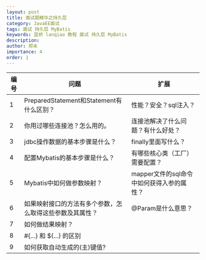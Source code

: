 ```yaml
---
layout: post
title: 面试题精华之持久层
category: JavaEE面试
tags: 面试 持久层 MyBatis
keywords: 蓝桥 lanqiao 教程 面试 持久层 MyBatis
description: 
author: 郑未
importance: 4
order: 1
---
```


编号 |	问题  | 扩展
---- | ---- | ---
1 | 	PreparedStatement和Statement有什么区别？ | 性能？安全？sql注入？
2 | 	你用过哪些连接池？怎么用的。 | 	连接池解决了什么问题？有什么好处？
3 | 	jdbc操作数据的基本步骤是什么？ | 	finally里面写什么？
4 | 	配置Mybatis的基本步骤是什么？ | 	有哪些核心类（工厂）需要配置？
5 | 	Mybatis中如何做参数映射？ | 	mapper文件的sql命令中如何获得入参的属性？
6 | 	如果映射接口的方法有多个参数，怎么取得这些参数及其属性？ | @Param是什么意思？
7 |    如何做结果映射？
8 | 	#{...} 和 ${...} 的区别
9 |    如何获取自动生成的(主)键值?
